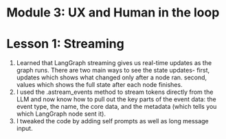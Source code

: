 # Module 3: UX and Human in the loop
# Lesson 1: Streaming
1. Learned that LangGraph streaming gives us real-time updates as the graph runs. There are two main ways to see the state updates- first, updates which shows what changed only after a node ran. second, values which shows the full state after each node finishes.
2. I used the .astream_events method to stream tokens directly from the LLM and now know how to pull out the key parts of the event data: the event type, the name, the core data, and the metadata (which tells you which LangGraph node sent it).
3. I tweaked the code by adding self prompts as well as long message input.

